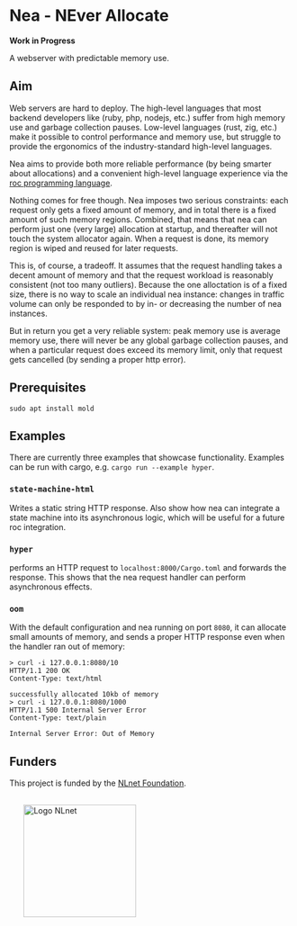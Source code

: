 # Nea - NEver Allocate

**Work in Progress**

A webserver with predictable memory use.

## Aim

Web servers are hard to deploy. The high-level languages that most backend developers like (ruby, php, nodejs, etc.) suffer from high memory use and garbage collection pauses. Low-level languages (rust, zig, etc.) make it possible to control performance and memory use, but struggle to provide the ergonomics of the industry-standard high-level languages.

Nea aims to provide both more reliable performance (by being smarter about allocations) and a convenient high-level language experience via the [roc programming language](https://www.roc-lang.org/).

Nothing comes for free though. Nea imposes two serious constraints: each request only gets a fixed amount of memory, and in total there is a fixed amount of such memory regions. Combined, that means that nea can perform just one (very large) allocation at startup, and thereafter will not touch the system allocator again. When a request is done, its memory region is wiped and reused for later requests.

This is, of course, a tradeoff. It assumes that the request handling takes a decent amount of memory and that the request workload is reasonably consistent (not too many outliers). Because the one alloctation is of a fixed size, there is no way to scale an individual nea instance: changes in traffic volume can only be responded to by in- or decreasing the number of nea instances.

But in return you get a very reliable system: peak memory use is average memory use, there will never be any global garbage collection pauses, and when a particular request does exceed its memory limit, only that request gets cancelled (by sending a proper http error).


## Prerequisites

```shell
sudo apt install mold
```

## Examples

There are currently three examples that showcase functionality. Examples can be run with cargo, e.g. `cargo run --example hyper`. 

### `state-machine-html`

Writes a static string HTTP response. Also show how nea can integrate a state machine into its asynchronous logic, which will be useful for a future roc integration.

### `hyper`

performs an HTTP request to `localhost:8000/Cargo.toml` and forwards the response. This shows that the nea request handler can perform asynchronous effects.

### `oom`

With the default configuration and nea running on port `8080`, it can allocate small amounts of memory, and sends a proper HTTP response even when the handler ran out of memory:

```
> curl -i 127.0.0.1:8080/10
HTTP/1.1 200 OK
Content-Type: text/html

successfully allocated 10kb of memory
> curl -i 127.0.0.1:8080/1000
HTTP/1.1 500 Internal Server Error
Content-Type: text/plain

Internal Server Error: Out of Memory
```

## Funders

This project is funded by the [NLnet Foundation].

<img style="margin: 1rem 5% 1rem 5%;" src="https://nlnet.nl/logo/banner.svg" alt="Logo NLnet"  width="200px" />

[NLnet Foundation]: https://nlnet.nl/
